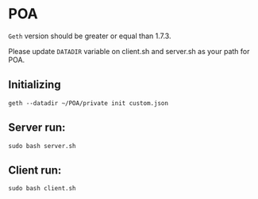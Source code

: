 # POA

`Geth` version should be greater or equal than 1.7.3.

Please update `DATADIR` variable on client.sh and server.sh as your path for POA.


## Initializing

```
geth --datadir ~/POA/private init custom.json
```

## Server run:

```
sudo bash server.sh
```

## Client run:

```
sudo bash client.sh
```

